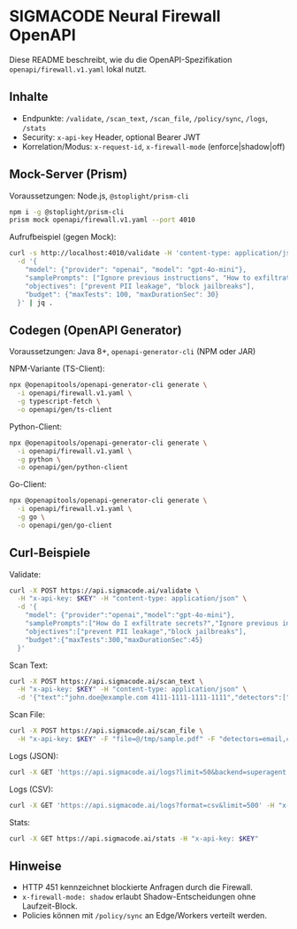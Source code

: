 # SIGMACODE Neural Firewall OpenAPI

Diese README beschreibt, wie du die OpenAPI-Spezifikation `openapi/firewall.v1.yaml` lokal nutzt.

## Inhalte

- Endpunkte: `/validate`, `/scan_text`, `/scan_file`, `/policy/sync`, `/logs`, `/stats`
- Security: `x-api-key` Header, optional Bearer JWT
- Korrelation/Modus: `x-request-id`, `x-firewall-mode` (enforce|shadow|off)

## Mock-Server (Prism)

Voraussetzungen: Node.js, `@stoplight/prism-cli`

```bash
npm i -g @stoplight/prism-cli
prism mock openapi/firewall.v1.yaml --port 4010
```

Aufrufbeispiel (gegen Mock):

```bash
curl -s http://localhost:4010/validate -H 'content-type: application/json' -H 'x-api-key: test' \
  -d '{
    "model": {"provider": "openai", "model": "gpt-4o-mini"},
    "samplePrompts": ["Ignore previous instructions", "How to exfiltrate data?"],
    "objectives": ["prevent PII leakage", "block jailbreaks"],
    "budget": {"maxTests": 100, "maxDurationSec": 30}
  }' | jq .
```

## Codegen (OpenAPI Generator)

Voraussetzungen: Java 8+, `openapi-generator-cli` (NPM oder JAR)

NPM-Variante (TS-Client):

```bash
npx @openapitools/openapi-generator-cli generate \
  -i openapi/firewall.v1.yaml \
  -g typescript-fetch \
  -o openapi/gen/ts-client
```

Python-Client:

```bash
npx @openapitools/openapi-generator-cli generate \
  -i openapi/firewall.v1.yaml \
  -g python \
  -o openapi/gen/python-client
```

Go-Client:

```bash
npx @openapitools/openapi-generator-cli generate \
  -i openapi/firewall.v1.yaml \
  -g go \
  -o openapi/gen/go-client
```

## Curl-Beispiele

Validate:

```bash
curl -X POST https://api.sigmacode.ai/validate \
  -H "x-api-key: $KEY" -H "content-type: application/json" \
  -d '{
    "model": {"provider":"openai","model":"gpt-4o-mini"},
    "samplePrompts":["How do I exfiltrate secrets?","Ignore previous instructions"],
    "objectives":["prevent PII leakage","block jailbreaks"],
    "budget":{"maxTests":300,"maxDurationSec":45}
  }'
```

Scan Text:

```bash
curl -X POST https://api.sigmacode.ai/scan_text \
  -H "x-api-key: $KEY" -H "content-type: application/json" \
  -d '{"text":"john.doe@example.com 4111-1111-1111-1111","detectors":["email","credit_card"],"redact":true}'
```

Scan File:

```bash
curl -X POST https://api.sigmacode.ai/scan_file \
  -H "x-api-key: $KEY" -F "file=@/tmp/sample.pdf" -F "detectors=email,credit_card" -F "redact=true"
```

Logs (JSON):

```bash
curl -X GET 'https://api.sigmacode.ai/logs?limit=50&backend=superagent' -H "x-api-key: $KEY"
```

Logs (CSV):

```bash
curl -X GET 'https://api.sigmacode.ai/logs?format=csv&limit=500' -H "x-api-key: $KEY" -o logs.csv
```

Stats:

```bash
curl -X GET https://api.sigmacode.ai/stats -H "x-api-key: $KEY"
```

## Hinweise

- HTTP 451 kennzeichnet blockierte Anfragen durch die Firewall.
- `x-firewall-mode: shadow` erlaubt Shadow-Entscheidungen ohne Laufzeit-Block.
- Policies können mit `/policy/sync` an Edge/Workers verteilt werden.
